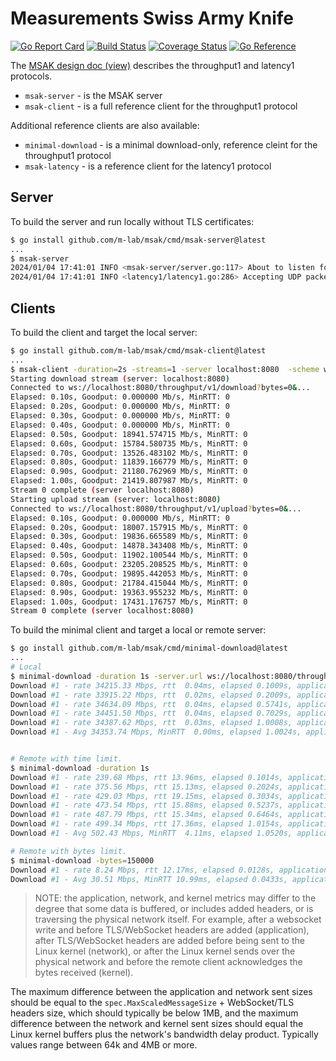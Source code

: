 # Measurements Swiss Army Knife

[![Go Report Card](https://goreportcard.com/badge/github.com/m-lab/msak)](https://goreportcard.com/report/github.com/m-lab/msak)
[![Build Status](https://github.com/m-lab/msak/actions/workflows/test.yml/badge.svg?branch=main)](https://github.com/m-lab/msak/actions/workflows/test.yml)
[![Coverage Status](https://coveralls.io/repos/github/m-lab/msak/badge.svg?branch=main)](https://coveralls.io/github/m-lab/msak?branch=main)
[![Go Reference](https://pkg.go.dev/badge/github.com/m-lab/msak.svg)](https://pkg.go.dev/github.com/m-lab/msak)

The [MSAK design doc (view)][1] describes the throughput1 and latency1 protocols.

[1]: https://docs.google.com/document/d/1OmKXGhQe2mT1gSXI2NT_SxvnKu5OHpBGIYpoWNJwmWA/edit

* `msak-server` - is the MSAK server
* `msak-client` - is a full reference client for the throughput1 protocol

Additional reference clients are also available:

* `minimal-download` - is a minimal download-only, reference cleint for the throughput1 protocol
* `msak-latency` - is a reference client for the latency1 protocol

## Server

To build the server and run locally without TLS certificates:

```sh
$ go install github.com/m-lab/msak/cmd/msak-server@latest
...
$ msak-server
2024/01/04 17:41:01 INFO <msak-server/server.go:117> About to listen for ws tests endpoint=:8080
2024/01/04 17:41:01 INFO <latency1/latency1.go:286> Accepting UDP packets...
```

## Clients

To build the client and target the local server:

```sh
$ go install github.com/m-lab/msak/cmd/msak-client@latest
...
$ msak-client -duration=2s -streams=1 -server localhost:8080  -scheme ws
Starting download stream (server: localhost:8080)
Connected to ws://localhost:8080/throughput/v1/download?bytes=0&...
Elapsed: 0.10s, Goodput: 0.000000 Mb/s, MinRTT: 0
Elapsed: 0.20s, Goodput: 0.000000 Mb/s, MinRTT: 0
Elapsed: 0.30s, Goodput: 0.000000 Mb/s, MinRTT: 0
Elapsed: 0.40s, Goodput: 0.000000 Mb/s, MinRTT: 0
Elapsed: 0.50s, Goodput: 18941.574715 Mb/s, MinRTT: 0
Elapsed: 0.60s, Goodput: 15784.580735 Mb/s, MinRTT: 0
Elapsed: 0.70s, Goodput: 13526.483102 Mb/s, MinRTT: 0
Elapsed: 0.80s, Goodput: 11839.166779 Mb/s, MinRTT: 0
Elapsed: 0.90s, Goodput: 21180.762969 Mb/s, MinRTT: 0
Elapsed: 1.00s, Goodput: 21419.807987 Mb/s, MinRTT: 0
Stream 0 complete (server localhost:8080)
Starting upload stream (server: localhost:8080)
Connected to ws://localhost:8080/throughput/v1/upload?bytes=0&...
Elapsed: 0.10s, Goodput: 0.000000 Mb/s, MinRTT: 0
Elapsed: 0.20s, Goodput: 18007.157915 Mb/s, MinRTT: 0
Elapsed: 0.30s, Goodput: 19836.665589 Mb/s, MinRTT: 0
Elapsed: 0.40s, Goodput: 14878.343408 Mb/s, MinRTT: 0
Elapsed: 0.50s, Goodput: 11902.100544 Mb/s, MinRTT: 0
Elapsed: 0.60s, Goodput: 23205.208525 Mb/s, MinRTT: 0
Elapsed: 0.70s, Goodput: 19895.442053 Mb/s, MinRTT: 0
Elapsed: 0.80s, Goodput: 21784.415044 Mb/s, MinRTT: 0
Elapsed: 0.90s, Goodput: 19363.955232 Mb/s, MinRTT: 0
Elapsed: 1.00s, Goodput: 17431.176757 Mb/s, MinRTT: 0
Stream 0 complete (server localhost:8080)
```

To build the minimal client and target a local or remote server:

```sh
$ go install github.com/m-lab/msak/cmd/minimal-download@latest
...
# Local
$ minimal-download -duration 1s -server.url ws://localhost:8080/throughput/v1/download
Download #1 - rate 34215.33 Mbps, rtt  0.04ms, elapsed 0.1009s, application r/w: 0/436207616, network r/w: 0/435163654 kernel* r/w: 538/431369776
Download #1 - rate 33915.22 Mbps, rtt  0.02ms, elapsed 0.2009s, application r/w: 0/856687767, network r/w: 0/855647819 kernel* r/w: 538/851814781
Download #1 - rate 34634.09 Mbps, rtt  0.04ms, elapsed 0.5741s, application r/w: 0/2489321624, network r/w: 0/2488297250 kernel* r/w: 538/2485238689
Download #1 - rate 34451.50 Mbps, rtt  0.04ms, elapsed 0.7029s, application r/w: 0/3031436447, network r/w: 0/3030417247 kernel* r/w: 538/3026848582
Download #1 - rate 34387.62 Mbps, rtt  0.03ms, elapsed 1.0008s, application r/w: 0/4304408743, network r/w: 0/4304450273 kernel* r/w: 538/4301737109
Download #1 - Avg 34353.74 Mbps, MinRTT  0.00ms, elapsed 1.0024s, application r/w: 0/4304409778


# Remote with time limit.
$ minimal-download -duration 1s
Download #1 - rate 239.68 Mbps, rtt 13.96ms, elapsed 0.1014s, application r/w: 0/6815744, network r/w: 0/6400516 kernel* r/w: 1304/3039466
Download #1 - rate 375.56 Mbps, rtt 15.13ms, elapsed 0.2024s, application r/w: 0/13632647, network r/w: 0/13112011 kernel* r/w: 1304/9503338
Download #1 - rate 429.03 Mbps, rtt 19.15ms, elapsed 0.3034s, application r/w: 0/19925135, network r/w: 0/19298323 kernel* r/w: 1304/16271290
Download #1 - rate 473.54 Mbps, rtt 15.88ms, elapsed 0.5237s, application r/w: 0/35654810, network r/w: 0/34737910 kernel* r/w: 1304/30997450
Download #1 - rate 487.79 Mbps, rtt 15.34ms, elapsed 0.6464s, application r/w: 0/42995877, network r/w: 0/42564857 kernel* r/w: 1304/39414674
Download #1 - rate 499.34 Mbps, rtt 17.36ms, elapsed 1.0154s, application r/w: 0/66065584, network r/w: 0/66158482 kernel* r/w: 1304/63380522
Download #1 - Avg 502.43 Mbps, MinRTT  4.11ms, elapsed 1.0520s, application r/w: 0/66066624

# Remote with bytes limit.
$ minimal-download -bytes=150000
Download #1 - rate 8.24 Mbps, rtt 12.17ms, elapsed 0.0128s, application r/w: 0/150000, network r/w: 0/164976 kernel* r/w: 1309/13146
Download #1 - Avg 30.51 Mbps, MinRTT 10.99ms, elapsed 0.0433s, application r/w: 0/164972
```

> NOTE: the application, network, and kernel metrics may differ to the degree
that some data is buffered, or includes added headers, or is traversing the
physical network itself. For example, after a websocket write and before
TLS/WebSocket headers are added (application), after TLS/WebSocket headers are
added before being sent to the Linux kernel (network), or after the Linux kernel
sends over the physical network and before the remote client acknowledges the
bytes received (kernel).

The maximum difference between the application and network sent sizes should be
equal to the `spec.MaxScaledMessageSize` + WebSocket/TLS headers size, which
should typically be below 1MB, and the maximum difference between the network
and kernel sent sizes should equal the Linux kernel buffers plus the network's
bandwidth delay product. Typically values range between 64k and 4MB or more.
